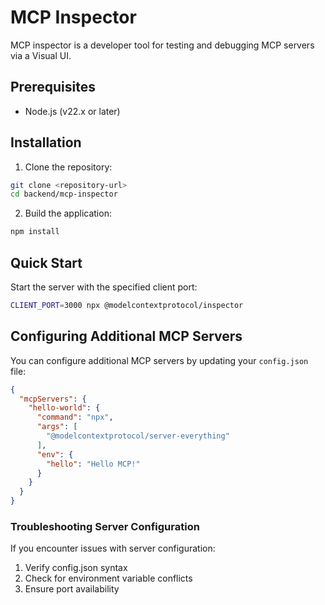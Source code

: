 # MCP Inspector

MCP inspector is a developer tool for testing and debugging MCP servers via a Visual UI.

## Prerequisites

- Node.js (v22.x or later)

## Installation

1. Clone the repository:
```bash
git clone <repository-url>
cd backend/mcp-inspector
```

2. Build the application:
```bash
npm install
```

## Quick Start

Start the server with the specified client port:
```bash
CLIENT_PORT=3000 npx @modelcontextprotocol/inspector
```

## Configuring Additional MCP Servers

You can configure additional MCP servers by updating your `config.json` file:

```json
{
  "mcpServers": {
    "hello-world": {
      "command": "npx",
      "args": [
        "@modelcontextprotocol/server-everything"
      ],
      "env": {
        "hello": "Hello MCP!"
      }
    }
  }
}
```

### Troubleshooting Server Configuration

If you encounter issues with server configuration:

1. Verify config.json syntax
2. Check for environment variable conflicts
3. Ensure port availability
